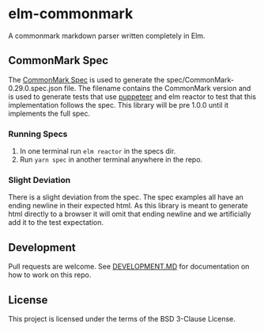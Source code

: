 # elm-commonmark
A commonmark markdown parser written completely in Elm.

## CommonMark Spec

The [CommonMark Spec](https://github.com/commonmark/commonmark-spec) is used to generate the
spec/CommonMark-0.29.0.spec.json file. The filename contains the CommonMark version and is used to generate
tests that use [puppeteer](https://pptr.dev/) and elm reactor to test that this implementation follows the
spec. This library will be pre 1.0.0 until it implements the full spec.

### Running Specs

1. In one terminal run `elm reactor` in the specs dir.
2. Run `yarn spec` in another terminal anywhere in the repo.

### Slight Deviation

There is a slight deviation from the spec. The spec examples all have an ending newline in their expected html. As
this library is meant to generate html directly to a browser it will omit that ending newline and we
artificially add it to the test expectation.

## Development

Pull requests are welcome. See [DEVELOPMENT.MD](./DEVELOPMENT.MD) for documentation on how to work on this repo.

## License
This project is licensed under the terms of the BSD 3-Clause License.
